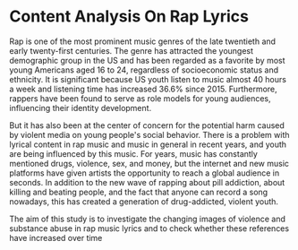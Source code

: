 # Content Analysis On Rap Lyrics

Rap is one of the most prominent music genres of the late twentieth and early twenty-first 
centuries. The genre has attracted the youngest demographic group in the US and has been 
regarded as a favorite by most young Americans aged 16 to 24, regardless of socioeconomic status 
and ethnicity. It is significant because US youth listen to music almost 40 hours a week and 
listening time has increased 36.6% since 2015. Furthermore, rappers have been found to serve 
as role models for young audiences, influencing their identity development. 

But it has also been at the center of concern for the potential harm caused by violent media on 
young people's social behavior. There is a problem with lyrical content in rap music and music in 
general in recent years, and youth are being influenced by this music. For years, music has 
constantly mentioned drugs, violence, sex, and money, but the internet and new music platforms 
have given artists the opportunity to reach a global audience in seconds. In addition to the new 
wave of rapping about pill addiction, about killing and beating people, and the fact that anyone 
can record a song nowadays, this has created a generation of drug-addicted, violent youth.

The aim of this study is to investigate the changing images of violence and substance abuse in rap 
music lyrics and to check whether these references have increased over time
